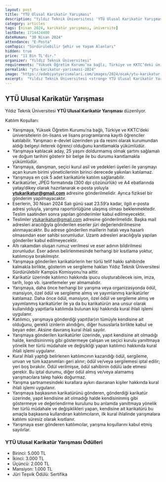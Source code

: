 ```yaml
---
layout: post
title: "YTÜ Ulusal Karikatür Yarışması"
description: "Yıldız Teknik Üniversitesi 'YTÜ Ulusal Karikatür Yarışması' düzenliyor."
category: articles
tags: [nisan 2024, karikatür yarışması, üniversite]
lastDate: 1714424400
dateHuman: "30 Nisan 2024"
attendance: "E-Posta"
comTopic: "Sürdürülebilir Şehir ve Yaşam Alanları"
hidden: true
price: "11 Bin TL'dir."
organizer: "Yıldız Teknik Üniversitesi"
requirements: "Yüksek Öğretim Kurumu’na bağlı, Türkiye ve KKTC’deki üniversitelerin ön-lisans ve lisans programlarına kayıtlı öğrenciler katılabilir."
permalink: "ytu-karikatur-yarismasi-2024"
image: "https://edebiyatyarismalari.com/images/2024/ocak/ytu-karikatur-yarismasi.jpg"
excerpt:  "Yıldız Teknik Üniversitesi <strong> YTÜ Ulusal Karikatür Yarışması </strong> düzenliyor."
---
```


## YTÜ Ulusal Karikatür Yarışması
Yıldız Teknik Üniversitesi **YTÜ Ulusal Karikatür Yarışması** düzenliyor.

Katılım Koşulları:
- Yarışmaya, Yüksek Öğretim Kurumu’na bağlı, Türkiye ve KKTC’deki üniversitelerin ön-lisans ve lisans programlarına kayıtlı öğrenciler katılabilir. Yarışmacı e-devlet üzerinden ya da resmi olarak kurumundan aldığı belgeyi ileterek öğrenci olduğunu kanıtlamakla yükümlüdür.
- Yarışmaya katılacak aday, 25 yaşını doldurmamış olmak şartını sağlamalı ve doğum tarihini gösterir bir belge ile bu durumu kanıtlamakla yükümlüdür. 
- Yarışmaya, danışman, seçici kurul asil ve yedekleri üyeleri ile yarışmayı açan kurum birimi yöneticilerinin birinci derecede yakınları katılamaz.
- Yarışmaya en çok 5 adet karikatürle katılım sağlanabilir.
- Karikatürler, JPEG formatında (300 dpi çözünürlük) ve A4 ebatlarında yatay/dikey olarak hazırlanarak e-posta yoluyla **ytukarikatur@gmail.com** adresine gönderilmelidir. Ayrıca fiziksel bir gönderim yapılmayacaktır.
- Eserlerin, 30 Nisan 2024 Salı günü saat 23.59’a kadar, ilgili e-posta adresi yoluyla, yarışma raportörlüğüne ulaşmış olması beklenmektedir. Teslim saatinden sonra yapılan gönderimler kabul edilmeyecektir.
- Teslimler ytukarikatur@gmail.com adresine gönderilmelidir. Başka mail adresleri aracılığıyla gönderilen eserler jüri değerlendirilmesine alınmayacaktır. Bu adrese gönderilen maillerin hatalı veya hasarlı olmasından eser sahibi sorumludur. Uzantı adresleri aracılığıyla yapılan gönderiler kabul edilmeyecektir. 
- Altı rakamdan oluşan rumuz verilmesi ve eser adının bildirilmesi zorunludur. Eser adının belirlenmesinde herhangi bir kısıtlama yoktur, katılımcıya bırakılmıştır.       
- Yarışmaya gönderilen karikatürlerin her türlü telif hakkı sahibinde kalmakla birlikte, gösterim ve sergileme hakları Yıldız Teknik Üniversitesi Sürdürülebilir Kampüs Komisyonu’na aittir.
- Karikatür üzerinde katılımcı hakkında ipucu oluşturabilecek isim, imza, tarih, logo vb. işaretlemeler yer almamalıdır.
- Yarışmaya, daha önce herhangi bir yarışma veya organizasyonda ödül, mansiyon, özel ödül ve sergileme almış ve yayımlanmış karikatürler katılamaz. Daha önce ödül, mansiyon, özel ödül ve sergileme almış ve yayımlanmış karikatürler ile ya da bu karikatürün ana unsur olarak kullanıldığı yapıtlarla katılımda bulunan kişi hakkında kural ihlali işlemi uygulanır.
- Katılımcı, yarışmaya gönderdiği yapıt(lar)ın tümüyle kendisine ait olduğunu, gerekli izinlerin alındığını, diğer hususlarla birlikte kabul ve beyan eder. Aksine davranış kural ihlali sayılır.
- Yarışmaya gönderilen karikatürler üzerinde, yapıt kendisine ait olmadığı halde, kendisininmiş gibi göstermeye çalışan ve seçici kurulu yanıltmaya yönelik her türlü müdahale ve değişikliği yapan katılımcı hakkında kural ihlali işlemi uygulanır.
- Kural ihlali yaptığı belirlenen katılımcının kazandığı ödül, sergileme, unvan ve tüm kazanımları geri alınır; ödül ve/veya sergilemesi iptal edilir; yeri boş bırakılır. Ödül verilmişse, ödül sahibinin ödülü iade etmesi gerekir. Bu iptal durumu, diğer ödül almış ve/veya alamamış yarışmacılara talep hakkı doğurmaz.
- Yarışma şartnamesindeki kurallara aykırı davranan kişiler hakkında kural ihlali işlemi uygulanır.
- Yarışmaya başkasının karikatürünü gönderen, gönderdiği karikatür üzerinde, yapıt kendisine ait olmadığı halde kendisininmiş gibi göstermeye ve değerlendirme kurulunu bu anlamda yanıltmaya yönelik her türlü müdahale ve değişiklikleri yapan, kendisine ait karikatürü bu amaçla başkasına kullandıran katılımcıların, ilk kural ihlalinde yarışmalara katılımı süresiz olarak kısıtlanır.
- Yarışmaya eser gönderen katılımcılar, yarışma koşullarını kabul etmiş sayılırlar.


### YTÜ Ulusal Karikatür Yarışması Ödülleri
- Birinci: 5.000 TL
- İkinci: 3.000 TL
- Üçüncü: 2.000 TL
- Mansiyon: 1.000 TL
- Jüri Teşvik Ödülü: Sertifika